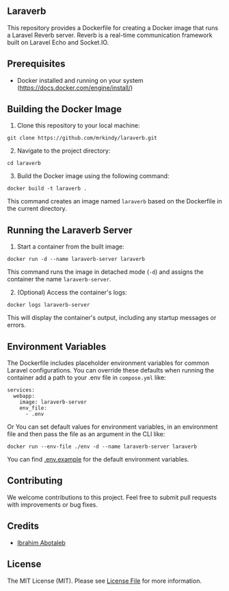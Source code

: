 ## Laraverb
This repository provides a Dockerfile for creating a Docker image that runs a Laravel Reverb server. Reverb is a real-time communication framework built on Laravel Echo and Socket.IO.


## Prerequisites
- Docker installed and running on your system (https://docs.docker.com/engine/install/)

## Building the Docker Image

1. Clone this repository to your local machine:

 ```
git clone https://github.com/mrkindy/laraverb.git
```
2. Navigate to the project directory:

```
cd laraverb
```
3. Build the Docker image using the following command:

```
docker build -t laraverb .
```

This command creates an image named `laraverb` based on the Dockerfile in the current directory.

## Running the Laraverb Server

1. Start a container from the built image:
```
docker run -d --name laraverb-server laraverb
```
This command runs the image in detached mode (`-d`) and assigns the container the name `laraverb-server`.

2. (Optional) Access the container's logs:
```
docker logs laraverb-server
```
This will display the container's output, including any startup messages or errors.

## Environment Variables

The Dockerfile includes placeholder environment variables for common Laravel configurations. You can override these defaults when running the container add a path to your .env file in `compose.yml` like:
```
services:
  webapp:
    image: laraverb-server
    env_file:
      - .env
```

Or You can set default values for environment variables, in an environment file and then pass the file as an argument in the CLI like:

```
docker run --env-file ./env -d --name laraverb-server laraverb
```

You can find [.env.example](.env.example) for the default environment variables.

## Contributing

We welcome contributions to this project. Feel free to submit pull requests with improvements or bug fixes.

## Credits

- [Ibrahim Abotaleb](https://github.com/mrkindy)

## License

The MIT License (MIT). Please see [License File](LICENSE) for more information.
